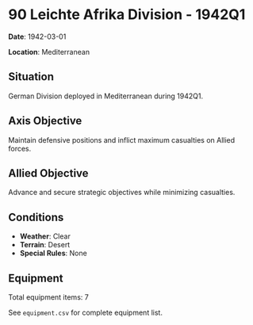 # 90 Leichte Afrika Division - 1942Q1

**Date**: 1942-03-01

**Location**: Mediterranean

## Situation

German Division deployed in Mediterranean during 1942Q1.

## Axis Objective

Maintain defensive positions and inflict maximum casualties on Allied forces.

## Allied Objective

Advance and secure strategic objectives while minimizing casualties.

## Conditions

- **Weather**: Clear
- **Terrain**: Desert
- **Special Rules**: None

## Equipment

Total equipment items: 7

See `equipment.csv` for complete equipment list.
